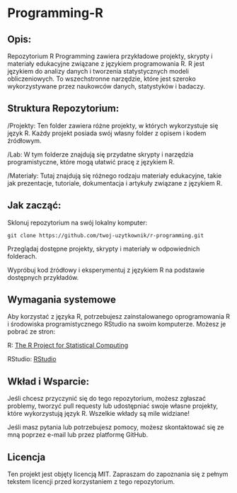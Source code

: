 # **Programming-R**

## **Opis:**
Repozytorium R Programming zawiera przykładowe projekty, skrypty i materiały edukacyjne związane z językiem programowania R. R jest językiem do analizy danych i tworzenia statystycznych modeli obliczeniowych. To wszechstronne narzędzie, które jest szeroko wykorzystywane przez naukowców danych, statystyków i badaczy.

## **Struktura Repozytorium:**
/Projekty: Ten folder zawiera różne projekty, w których wykorzystuje się język R. Każdy projekt posiada swój własny folder z opisem i kodem źródłowym.

/Lab: W tym folderze znajdują się przydatne skrypty i narzędzia programistyczne, które mogą ułatwić pracę z językiem R.

/Materiały: Tutaj znajdują się różnego rodzaju materiały edukacyjne, takie jak prezentacje, tutoriale, dokumentacja i artykuły związane z językiem R.

## **Jak zacząć:**
Sklonuj repozytorium na swój lokalny komputer:

```
git clone https://github.com/twoj-uzytkownik/r-programming.git
```

Przeglądaj dostępne projekty, skrypty i materiały w odpowiednich folderach.

Wypróbuj kod źródłowy i eksperymentuj z językiem R na podstawie dostępnych przykładów.

## **Wymagania systemowe**
Aby korzystać z języka R, potrzebujesz zainstalowanego oprogramowania R i środowiska programistycznego RStudio na swoim komputerze. Możesz je pobrać ze stron:

R: [The R Project for Statistical Computing](https://www.r-project.org)

RStudio: [RStudio](https://posit.co)

## **Wkład i Wsparcie:**
Jeśli chcesz przyczynić się do tego repozytorium, możesz zgłaszać problemy, tworzyć pull requesty lub udostępniać swoje własne projekty, które wykorzystują język R. Wszelkie wkłady są mile widziane!

Jeśli masz pytania lub potrzebujesz pomocy, możesz skontaktować się ze mną poprzez e-mail lub przez platformę GitHub.

## **Licencja**
Ten projekt jest objęty licencją MIT. Zapraszam do zapoznania się z pełnym tekstem licencji przed korzystaniem z tego repozytorium.
